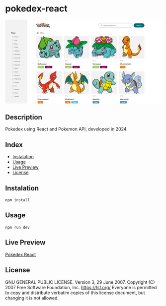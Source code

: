 # pokedex-react

![pokedex react](./src/assets/screenshot.png)

## Description

Pokedex using React and Pokemon API, developed in 2024.

## Index

- [Instalation](#instalation)
- [Usage](#usage)
- [Live Preview](#live-preview)
- [License](#license)

## Instalation

```
npm install
```

## Usage

```
npm run dev
```

## Live Preview

[Pokedex React](https://olivierpaulcris.github.io/pokedex-react/)

## License

GNU GENERAL PUBLIC LICENSE. Version 3, 29 June 2007. Copyright (C) 2007 Free Software Foundation, Inc. <https://fsf.org/> Everyone is permitted to copy and distribute verbatim copies of this license document, but changing it is not allowed.
